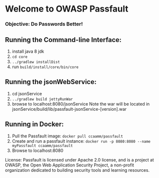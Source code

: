 # Welcome to OWASP Passfault
### Objective: Do Passwords Better!


## Running the Command-line Interface:
1. install java 8 jdk
2. `cd core`
3. `../gradlew installDist`
4. run `build/install/core/bin/core`


## Running the jsonWebService:
1. cd jsonService
2. `../gradlew build jettyRunWar`
3. browse to localhost:8080/jsonService
Note the war will be located in jsonService/build/lib/passfault-jsonService-[version].war

## Running in Docker:
1. Pull the Passfault image: `docker pull ccaamm/passfault`
2. Create and run a passfault instance: `docker run -p 8080:8080 --name myPassfault ccaamm/passfault`
3. Browse to localhost:8080

License: Passfault is licensed under Apache 2.0 license, and is a project at OWASP, the Open Web Application Security Project, a non-profit organization dedicated to building security tools and learning resources.
